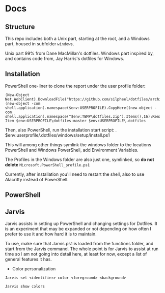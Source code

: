 # Docs

## Structure

This repo includes both a Unix part, starting at the root, and a Windows part, housed in subfolder `windows`.

Unix part 99% from Dane MacMillan's dotfiles.
Windows part inspired by, and contains code from, Jay Harris's dotfiles for Windows.

## Installation

PowerShell one-liner to clone the report under the user profile folder:
```posh
(New-Object Net.WebClient).DownloadFile("https://github.com/silpheel/dotfiles/archive/master.zip","$env:TEMP\dotfiles.zip");(new-object -com shell.application).namespace($env:USERPROFILE).CopyHere((new-object -com shell.application).namespace("$env:TEMP\dotfiles.zip").Items(),16);Rename-Item $env:USERPROFILE\dotfiles-master $env:USERPROFILE\.dotfiles
```

Then, also PowerShell, run the installation start script:
. $env:userprofile/.dotfiles/windows/setup/install.ps1

This will among other things symlink the windows folder to the locations PowerShell and Windows PowerShell, add Environment Variables.

The Profiles in the Windows folder are also just one, symlinked, so **do not delete** `Microsoft.PowerShell_profile.ps1`

Currently, after installation you'll need to restart the shell, also to use Alacritty instead of PowerShell.

## PowerShell



## Jarvis

Jarvis assists in setting up PowerShell and changing settings for Dotfiles. It is an experiment that may be expanded or not depending on how often I prefer to use it and how hard it is to maintain.

To use, make sure that Jarvis.ps1 is loaded from the functions folder, and start from the Jarvis command. The whole point is for Jarvis to assist at run time so I am not going into detail here, at least for now, except a list of general features it has.

- Color personalization  
```posh
Jarvis set <identifier> color <foreground> <background>

Jarvis show colors
```
